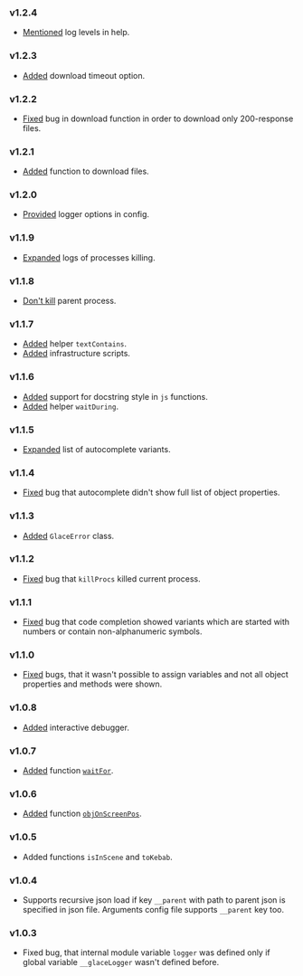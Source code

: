### v1.2.4

- [Mentioned](https://github.com/glacejs/glace-utils/commit/843c8425685bbc82958e837419b6b59a41bef1e9) log levels in help.

### v1.2.3

- [Added](https://github.com/glacejs/glace-utils/commit/ce5a65a08434bd3bef444d2012926d4dd939f6ff) download timeout option.

### v1.2.2

- [Fixed](https://github.com/glacejs/glace-utils/commit/5e63be059687c412173652b22ffa51df5bd6487b) bug in download function in order to download only 200-response files.

### v1.2.1

- [Added](https://github.com/glacejs/glace-utils/commit/b92a06964e009c4ecbbdb19f6f282397c7041295) function to download files.

### v1.2.0

- [Provided](https://github.com/glacejs/glace-utils/commit/3b75715d5a932c2e16dc26806d013477555f50e8) logger options in config.

### v1.1.9

- [Expanded](https://github.com/glacejs/glace-utils/commit/e133363d3514d023ec388e9fb970866b1fa957f7) logs of processes killing.

### v1.1.8

- [Don't kill](https://github.com/glacejs/glace-utils/commit/4b7c7a28f9e5e8a891ece5abfe452c025b398db6) parent process.

### v1.1.7

- [Added](https://github.com/glacejs/glace-utils/commit/60280858c1b1ffa061ef22da7f1ea33ea62231d7) helper `textContains`.
- [Added](https://github.com/glacejs/glace-utils/commit/6d621e8ed44b88dd8c6239825d0b49e89adea3c3) infrastructure scripts.

### v1.1.6

- [Added](https://github.com/glacejs/glace-utils/commit/5743f4e6e6456fcaedc461457b04a9a40504a096) support for docstring style in `js` functions.
- [Added](https://github.com/glacejs/glace-utils/commit/d916638e64e8c3d3f853e36365cee99be155e054) helper `waitDuring`.

### v1.1.5

- [Expanded](https://github.com/glacejs/glace-utils/commit/7f826037af43f0fe86efe0e492bd68cf4f2ce032) list of autocomplete variants.

### v1.1.4

- [Fixed](https://github.com/glacejs/glace-utils/commit/57c88d88c36a6bc2a87dc511b0c18fb648972dff) bug that autocomplete didn't show full list of object properties.

### v1.1.3

- [Added](https://github.com/glacejs/glace-utils/commit/b344f15069fa4db53e1a57fecfbe893f832198e3) `GlaceError` class.

### v1.1.2

- [Fixed](https://github.com/glacejs/glace-utils/commit/bd372541597d983f989a9d022b64280af2fc6c16) bug that `killProcs` killed current process.

### v1.1.1

- [Fixed](https://github.com/glacejs/glace-utils/commit/103c356d9c12c5669562ffabe1b89e8fe82eddd3) bug that code completion showed variants which are started with numbers or contain non-alphanumeric symbols.

### v1.1.0

- [Fixed](https://github.com/glacejs/glace-utils/commit/2dce00942e3a4f1d12e5498f421dd394abd79124) bugs, that it wasn't possible to assign variables and not all object properties and methods were shown.

### v1.0.8

- [Added](https://github.com/glacejs/glace-utils/commit/326da491dc3ce2c2d5efc2014a466fead1fb47d9) interactive debugger.

### v1.0.7

- [Added](https://github.com/glacejs/glace-utils/commit/726b785a9037b322004ddced01171fe4805dc007) function [`waitFor`](module-index.html#.waitFor__anchor).

### v1.0.6

- [Added](https://github.com/glacejs/glace-utils/commit/5602ff75c6933e19840f7e99cd892cd73727a85f) function [`objOnScreenPos`](module-index.html#.objOnScreenPos__anchor).

### v1.0.5

- Added functions `isInScene` and `toKebab`.

### v1.0.4

- Supports recursive json load if key `__parent` with path to parent json is specified in json file. Arguments config file supports `__parent` key too.

### v1.0.3

- Fixed bug, that internal module variable `logger` was defined only if global variable `__glaceLogger` wasn't defined before.
